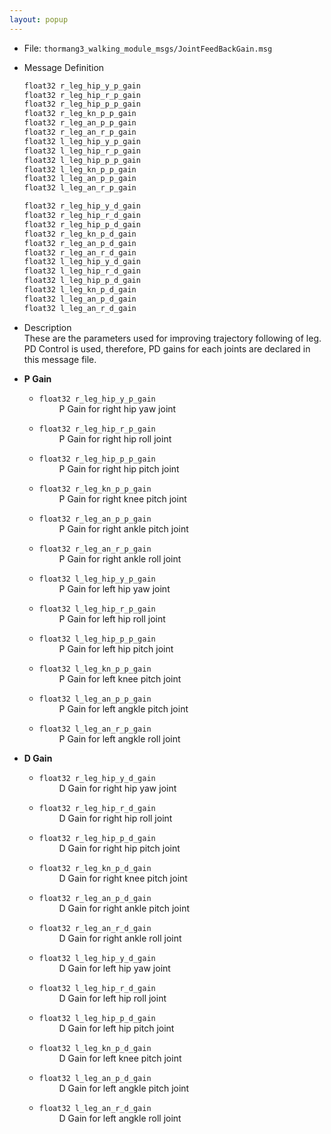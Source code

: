 ```yaml
---
layout: popup
---
```


- File: `thormang3_walking_module_msgs/JointFeedBackGain.msg`

- Message Definition

  ```c
  float32 r_leg_hip_y_p_gain
  float32 r_leg_hip_r_p_gain
  float32 r_leg_hip_p_p_gain
  float32 r_leg_kn_p_p_gain
  float32 r_leg_an_p_p_gain
  float32 r_leg_an_r_p_gain
  float32 l_leg_hip_y_p_gain
  float32 l_leg_hip_r_p_gain
  float32 l_leg_hip_p_p_gain
  float32 l_leg_kn_p_p_gain
  float32 l_leg_an_p_p_gain
  float32 l_leg_an_r_p_gain

  float32 r_leg_hip_y_d_gain
  float32 r_leg_hip_r_d_gain
  float32 r_leg_hip_p_d_gain
  float32 r_leg_kn_p_d_gain
  float32 r_leg_an_p_d_gain
  float32 r_leg_an_r_d_gain
  float32 l_leg_hip_y_d_gain
  float32 l_leg_hip_r_d_gain
  float32 l_leg_hip_p_d_gain
  float32 l_leg_kn_p_d_gain
  float32 l_leg_an_p_d_gain
  float32 l_leg_an_r_d_gain
  ```

- Description  
  These are the parameters used for improving trajectory following of leg.  
  PD Control is used, therefore, PD gains for each joints are declared in this message file.

- **P Gain**
  * `float32 r_leg_hip_y_p_gain`  
  &emsp;&emsp; P Gain for right hip yaw joint

  * `float32 r_leg_hip_r_p_gain`  
  &emsp;&emsp; P Gain for right hip roll joint

  * `float32 r_leg_hip_p_p_gain`  
  &emsp;&emsp; P Gain for right hip pitch joint

  * `float32 r_leg_kn_p_p_gain`  
  &emsp;&emsp; P Gain for right knee pitch joint

  * `float32 r_leg_an_p_p_gain`  
  &emsp;&emsp; P Gain for right ankle pitch joint 

  * `float32 r_leg_an_r_p_gain`  
  &emsp;&emsp; P Gain for right ankle roll joint

  * `float32 l_leg_hip_y_p_gain`  
  &emsp;&emsp; P Gain for left hip yaw joint

  * `float32 l_leg_hip_r_p_gain`  
  &emsp;&emsp; P Gain for left hip roll joint

  * `float32 l_leg_hip_p_p_gain`  
  &emsp;&emsp; P Gain for left hip pitch joint

  * `float32 l_leg_kn_p_p_gain`  
  &emsp;&emsp; P Gain for left knee pitch joint

  * `float32 l_leg_an_p_p_gain`  
  &emsp;&emsp; P Gain for left angkle pitch joint
  
  * `float32 l_leg_an_r_p_gain`  
  &emsp;&emsp; P Gain for left angkle roll joint

- **D Gain**  
  * `float32 r_leg_hip_y_d_gain`  
  &emsp;&emsp; D Gain for right hip yaw joint

  * `float32 r_leg_hip_r_d_gain`  
  &emsp;&emsp; D Gain for right hip roll joint

  * `float32 r_leg_hip_p_d_gain`  
  &emsp;&emsp; D Gain for right hip pitch joint

  * `float32 r_leg_kn_p_d_gain`  
  &emsp;&emsp; D Gain for right knee pitch joint

  * `float32 r_leg_an_p_d_gain`  
  &emsp;&emsp; D Gain for right ankle pitch joint

  * `float32 r_leg_an_r_d_gain`  
  &emsp;&emsp; D Gain for right ankle roll joint

  * `float32 l_leg_hip_y_d_gain`  
  &emsp;&emsp; D Gain for left hip yaw joint
   
  * `float32 l_leg_hip_r_d_gain`  
  &emsp;&emsp; D Gain for left hip roll joint

  * `float32 l_leg_hip_p_d_gain`  
  &emsp;&emsp; D Gain for left hip pitch joint

  * `float32 l_leg_kn_p_d_gain`  
  &emsp;&emsp; D Gain for left knee pitch joint

  * `float32 l_leg_an_p_d_gain`  
  &emsp;&emsp; D Gain for left angkle pitch joint

  * `float32 l_leg_an_r_d_gain`  
  &emsp;&emsp; D Gain for left angkle roll joint
